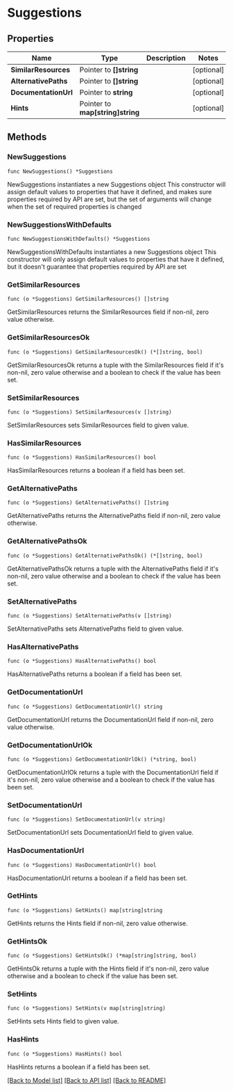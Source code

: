 # Suggestions

## Properties

Name | Type | Description | Notes
------------ | ------------- | ------------- | -------------
**SimilarResources** | Pointer to **[]string** |  | [optional] 
**AlternativePaths** | Pointer to **[]string** |  | [optional] 
**DocumentationUrl** | Pointer to **string** |  | [optional] 
**Hints** | Pointer to **map[string]string** |  | [optional] 

## Methods

### NewSuggestions

`func NewSuggestions() *Suggestions`

NewSuggestions instantiates a new Suggestions object
This constructor will assign default values to properties that have it defined,
and makes sure properties required by API are set, but the set of arguments
will change when the set of required properties is changed

### NewSuggestionsWithDefaults

`func NewSuggestionsWithDefaults() *Suggestions`

NewSuggestionsWithDefaults instantiates a new Suggestions object
This constructor will only assign default values to properties that have it defined,
but it doesn't guarantee that properties required by API are set

### GetSimilarResources

`func (o *Suggestions) GetSimilarResources() []string`

GetSimilarResources returns the SimilarResources field if non-nil, zero value otherwise.

### GetSimilarResourcesOk

`func (o *Suggestions) GetSimilarResourcesOk() (*[]string, bool)`

GetSimilarResourcesOk returns a tuple with the SimilarResources field if it's non-nil, zero value otherwise
and a boolean to check if the value has been set.

### SetSimilarResources

`func (o *Suggestions) SetSimilarResources(v []string)`

SetSimilarResources sets SimilarResources field to given value.

### HasSimilarResources

`func (o *Suggestions) HasSimilarResources() bool`

HasSimilarResources returns a boolean if a field has been set.

### GetAlternativePaths

`func (o *Suggestions) GetAlternativePaths() []string`

GetAlternativePaths returns the AlternativePaths field if non-nil, zero value otherwise.

### GetAlternativePathsOk

`func (o *Suggestions) GetAlternativePathsOk() (*[]string, bool)`

GetAlternativePathsOk returns a tuple with the AlternativePaths field if it's non-nil, zero value otherwise
and a boolean to check if the value has been set.

### SetAlternativePaths

`func (o *Suggestions) SetAlternativePaths(v []string)`

SetAlternativePaths sets AlternativePaths field to given value.

### HasAlternativePaths

`func (o *Suggestions) HasAlternativePaths() bool`

HasAlternativePaths returns a boolean if a field has been set.

### GetDocumentationUrl

`func (o *Suggestions) GetDocumentationUrl() string`

GetDocumentationUrl returns the DocumentationUrl field if non-nil, zero value otherwise.

### GetDocumentationUrlOk

`func (o *Suggestions) GetDocumentationUrlOk() (*string, bool)`

GetDocumentationUrlOk returns a tuple with the DocumentationUrl field if it's non-nil, zero value otherwise
and a boolean to check if the value has been set.

### SetDocumentationUrl

`func (o *Suggestions) SetDocumentationUrl(v string)`

SetDocumentationUrl sets DocumentationUrl field to given value.

### HasDocumentationUrl

`func (o *Suggestions) HasDocumentationUrl() bool`

HasDocumentationUrl returns a boolean if a field has been set.

### GetHints

`func (o *Suggestions) GetHints() map[string]string`

GetHints returns the Hints field if non-nil, zero value otherwise.

### GetHintsOk

`func (o *Suggestions) GetHintsOk() (*map[string]string, bool)`

GetHintsOk returns a tuple with the Hints field if it's non-nil, zero value otherwise
and a boolean to check if the value has been set.

### SetHints

`func (o *Suggestions) SetHints(v map[string]string)`

SetHints sets Hints field to given value.

### HasHints

`func (o *Suggestions) HasHints() bool`

HasHints returns a boolean if a field has been set.


[[Back to Model list]](../README.md#documentation-for-models) [[Back to API list]](../README.md#documentation-for-api-endpoints) [[Back to README]](../README.md)


